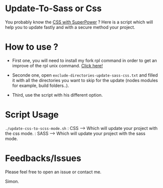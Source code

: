 # Update-To-Sass or Css
You probably know the [CSS with SuperPower](https://sass-lang.com/) ? Here is a script which will help you to update fastly and with a secure method your project.

# How to use ?

* First one, you will need to install my fork rpl command in order to get an improve of the rpl unix command. [Click here!](https://github.com/simonprovost/rpl/blob/master/)

* Seconde one, open `exclude-directories-update-sass-css.txt` and filled it with all the directories you want to skip for the update (nodes modules for example, build folders..).

* Third, use the script with his different option.

# Script Usage

`./update-css-to-scss-mode.sh` <mode>
<mode>: CSS --> Which will update your project with the css mode.
<mode>: SASS --> Which will update your project with the sass mode.

# Feedbacks/Issues

Please feel free to open an issue or contact me.

Simon.

